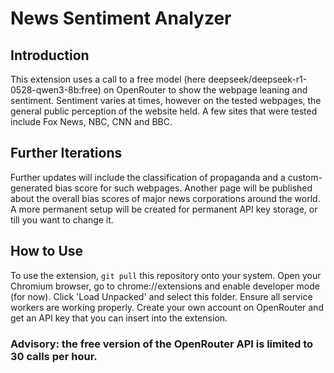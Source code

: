 # News Sentiment Analyzer
## Introduction
This extension uses a call to a free model (here deepseek/deepseek-r1-0528-qwen3-8b:free) on OpenRouter to show the webpage leaning and sentiment.
Sentiment varies at times, however on the tested webpages, the general public perception of the website held.
A few sites that were tested include Fox News, NBC, CNN and BBC.

## Further Iterations
Further updates will include the classification of propaganda and a custom-generated bias score for such webpages.
Another page will be published about the overall bias scores of major news corporations around the world.
A more permanent setup will be created for permanent API key storage, or till you want to change it.

## How to Use
To use the extension, `git pull` this repository onto your system.
Open your Chromium browser, go to chrome://extensions and enable developer mode (for now).
Click 'Load Unpacked' and select this folder.
Ensure all service workers are working properly.
Create your own account on OpenRouter and get an API key that you can insert into the extension.

### Advisory: the free version of the OpenRouter API is limited to 30 calls per hour.
